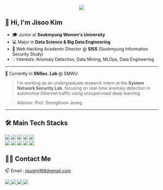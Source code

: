 <div align= "center">
    <img src="https://capsule-render.vercel.app/api?type=waving&color=0:ffd1f0,100:a5d5f3&height=180&text=Jisoo's%20GitHub&animation=fadeIn&fontColor=413e3e&fontSize=50" />
</div>

## 👋 Hi, I'm Jisoo Kim

- 🎓 Junior at **Sookmyung Women's University** 
- 💻 Major in **Data Science & Big Data Engineering**  
- 🔐 Web Hacking Academic Director @ **SISS** (Sookmyung Information Security Study)
- 💡 Interests: Anomaly Detection, Data Mining, MLOps, Data Engineering 

---

🏫 Currently in **SNSec. Lab** @ SMWU

> I'm working as an undergraduate research intern at the **System Network Security Lab**, focusing on real-time anomaly detection in automotive Ethernet traffic using unsupervised deep learning.

> Advisor: Prof. Seonghoon Jeong

---


## 🛠️ Main Tech Stacks
<p align="left">
  <!-- badge list -->
    <img src="https://img.shields.io/badge/C-A8B9CC?style=for-the-badge&logo=C&logoColor=white">
          <img src="https://img.shields.io/badge/Python-3776AB?style=for-the-badge&logo=Python&logoColor=white">
          <img src="https://img.shields.io/badge/ubuntu-%23E95420.svg?&style=for-the-badge&logo=ubuntu&logoColor=white" />
          <img src="https://img.shields.io/badge/Docker-2496ED?style=for-the-badge&logo=Docker&logoColor=white">
          <img src="https://img.shields.io/badge/PyTorch-%23EE4C2C.svg?style=for-the-badge&logo=PyTorch&logoColor=white" />
          <br/><img src="https://img.shields.io/badge/Linux-FCC624?style=for-the-badge&logo=Linux&logoColor=white">
          <img src="https://img.shields.io/badge/MariaDB-003545?style=for-the-badge&logo=MariaDB&logoColor=white">
          <img src="https://img.shields.io/badge/MySQL-4479A1?style=for-the-badge&logo=MySQL&logoColor=white">
          <img src="https://img.shields.io/badge/php-%23777BB4.svg?&style=for-the-badge&logo=php&logoColor=white" />
          <img src="https://img.shields.io/badge/-Rocky%20Linux-%2310B981?style=for-the-badge&logo=rockylinux&logoColor=white" />
</p>


## 🧑‍💻 Contact Me
📫 Email : jisugim168@gmail.com <br>
<p align="left">
  <!-- contact badges -->
    <a href=https://www.kaggle.com/sallysooo><img src="https://img.shields.io/badge/Kaggle-035a7d?style=for-the-badge&logo=kaggle&logoColor=white&link=https://www.kaggle.com/sallysooo"</a>
    <a href=https://sallysooo.tistory.com/> <img src="https://img.shields.io/badge/Tistory-000000?style=for-the-badge&logo=Tistory&logoColor=white&link=https://sallysooo.tistory.com/"> </a>
    <a href=https://tidy-fontina-107.notion.site/Jisoo-Kim-688f3194d0ae49efadf616f4f5c9ea5f?pvs=4> <img src="https://img.shields.io/badge/Notion-000000?style=for-the-badge&logo=Notion&logoColor=white&link=https://tidy-fontina-107.notion.site/Jisoo-Kim-688f3194d0ae49efadf616f4f5c9ea5f?pvs=4"> </a>
    <a href="https://www.linkedin.com/in/jisoo-kim-66619b2bb"> <img src="https://img.shields.io/badge/linkedin-%230077B5.svg?style=for-the-badge&logo=linkedin&logoColor=white"> </a>
</p>

